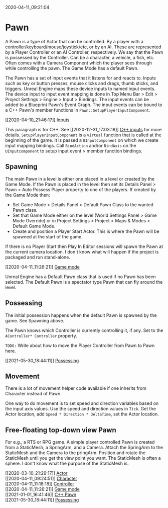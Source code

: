2020-04-11_09:21:04

# Pawn

A Pawn is a type of Actor that can be controlled.
By a player with a controller/keyboard/mouse/joystick/etc, or by an AI.
These are represented by a Player Controller or an AI Controller, respectively.
We say that the Pawn is possessed by the Controller.
Can be a character, a vehicle, a fish, etc.
Often comes with a Camera Component which the player sees through while controlling the pawn.
The Game Mode has a default Pawn.

The Pawn has a set of input events that it listens for and reacts to.
Inputs such as key or button presses, mouse clicks and drags, thumb sticks, and triggers.
Unreal Engine maps these device inputs to named input events.
The device input to input event mapping is done in Top Menu Bar > Edit > Project Settings > Engine > Input > Bindings.
The input events can be added to a Blueprint Pawn's Event Graph.
The input events can be bound to a C++ Pawn's member functions in `Pawn::SetupPlayerInputComponent`.

[[2020-04-10_21:46:17]] [Inputs](./Inputs.md)  

This paragraph is for C++.
See [[2020-12-31_17:03:18]] [C++ inputs](./C++%20inputs.md) for more details.
`SetupPlayerInputComponent` is a `virtual` function that is called at the beginning of the game.
It is passed a `UInputComponent` on which we create input mapping bindings.
Call `BindAction` and/or `BindAxis` on the `UInputcomponent` to setup input event > member function bindings.

## Spawning

The main Pawn in a level is either one placed in a level or created by the Game Mode.
If the Pawn is placed in the level then set its Details Panel > Pawn > Auto Possess Player property to one of the players.
If created by the Game Mode then:
- Set Game Mode > Details Panel > Default Pawn Class to the wanted Pawn class.
- Set that Game Mode either on the level (World Settings Panel > Game Mode Override) or in Project Settings > Project > Maps & Modes > Default Game Mode.
- Create and position a Player Start Actor. This is where the Pawn will be spawned at the start of the game.

If there is no Player Start then Play In Editor sessions will spawn the Pawn at the current camera location.
I don't know what will happen if the project is packaged and run stand-alone.

[[2020-04-11_11:26:21]] [Game mode](./Game%20mode.md)  

Unreal Engine has a Default Pawn class that is used if no Pawn has been selected.
The Default Pawn is a spectator type Pawn that can fly around the level.


## Possessing

The initial possession happens when the default Pawn is spawned by the game.
See Spawning above.

The Pawn knows which Controller is currently controlling it, if any.
Set to the `AController* Controller` property.

`TODO:` Write about how to move the Player Controller from Pawn to Pawn here.

[[2021-05-30_18:44:11]] [Possessing](./Possessing.md)  


## Movement

There is a lot of movement helper code available if one inherits from Character instead of Pawn.

One way to do movement is to set speed and direction variables based on the input axis values.
Use the speed and direction values in `Tick`.
Get the Actor location, add `Speed * Direction * DeltaTime`, set the Actor location.




## Free-floating top-down view Pawn

For e.g., a RTS or RPG game.
A simple player controlled Pawn is created from a StaticMesh, a SpringArm, and a Camera.
Attach the SpringArm to the StaticMesh and the Camera to the pringArm.
Position and rotate the StaticMesh until you get the view point you want.
The StaticMesh is often a sphere.
I don't know what the purpose of the StaticMesh is.

[[2020-03-10_21:29:17]] [Actor](./Actor.md)  
[[2020-04-11_09:24:51]] [Character](./Character.md)  
[[2020-04-11_11:18:18]] [Controller](./Controller.md)  
[[2020-04-11_11:26:21]] [Game mode](./Game%20mode.md)  
[[2021-01-01_16:41:46]] [C++ Pawn](./C++%20Pawn.md)  
[[2021-05-30_18:44:11]] [Possessing](./Possessing.md)  